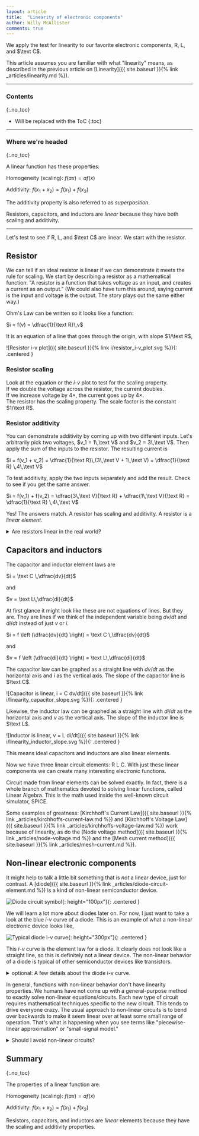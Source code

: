 ```yaml
---
layout: article
title:  "Linearity of electronic components"
author: Willy McAllister
comments: true
---
```


We apply the test for linearity to our favorite electronic components, $\text{R, L,}$ and $\text C$.

This article assumes you are familiar with what "linearity" means, as described in the previous article on [Linearity]({{ site.baseurl }}{% link _articles/linearity.md %}).

----

### Contents
{:.no_toc}

* Will be replaced with the ToC
{:toc}

----

### Where we're headed 
{:.no_toc}

A linear function has these properties:

Homogeneity (scaling): $f(ax) = af(x)$  

Additivity: $f(x_1+x_2) = f(x_1) + f(x_2)$ 

The additivity property is also referred to as *superposition*.

Resistors, capacitors, and inductors are *linear* because they have both scaling and additivity.

----

Let's test to see if $\text{R, L,}$ and $\text C$ are linear. We start with the resistor. 

## Resistor

We can tell if an ideal resistor is linear if we can demonstrate it meets the rule for scaling. We start by describing a resistor as a mathematical function: "A resistor is a function that takes voltage as an input, and creates a current as an output." (We could also have turn this around, saying current is the input and voltage is the output. The story plays out the same either way.)

Ohm's Law can be written so it looks like a function:

$i = f(v) = \dfrac{1}{\text R}\,v$

It is an equation of a line that goes through the origin, with slope $1/\text R$,

![Resistor i-v plot]({{ site.baseurl }}{% link i/resistor_i-v_plot.svg %}){: .centered }

### Resistor scaling

Look at the equation or the $i$-$v$ plot to test for the scaling property.  
If we double the voltage across the resistor, the current doubles.  
If we increase voltage by $4\times$, the current goes up by $4\times$.  
The resistor has the scaling property. The scale factor is the constant $1/\text R$.

### Resistor additivity

You can demonstrate additivity by coming up with two different inputs. Let's arbitrarily pick two voltages, $v_1 = 1\,\text V$ and $v_2 = 3\,\text V$. Then apply the sum of the inputs to the resistor. The resulting current is 

$i = f(v_1 + v_2) = \dfrac{1}{\text R}\,(3\,\text V + 1\,\text V) = \dfrac{1}{\text R} \,4\,\text V$

To test additivity, apply the two inputs separately and add the result. Check to see if you get the same answer.

$i = f(v_1) + f(v_2) = \dfrac{3\,\text V}{\text R} + \dfrac{1\,\text V}{\text R} = \dfrac{1}{\text R} \,4\,\text V$

Yes! The answers match. A resistor has scaling and additivity. A resistor is a *linear element*.

<details>
<summary>Are resistors linear in the real world?</summary>
<p>For real-world resistors there is, of course, a limit to voltage and current. At some point, the power, $i \, v$, becomes more than the resistor can handle and it may change resistance value or even burn up. So a real resistor is linear only if power is kept below some limit.</p>
<p>Some examples: a normal axial resistor (the kind that looks like a cylinder with wires coming out the ends) is usually rated at $1/4$ watt power dissipation. A typical 0603 surface-mount resistor is much smaller and is rated to dissipate $1/10$ watt.</p>
<p>An ideal resistor is a mathematical idea that works for any $i$ or $v$. So an ideal resistor is linear, period.</p>
</details>

## Capacitors and inductors

The capacitor and inductor element laws are

$i = \text C \,\dfrac{dv}{dt}$

and

$v = \text L\,\dfrac{di}{dt}$

At first glance it might look like these are not equations of lines. But they are. They are lines if we think of the independent variable being ${dv}/{dt}$ and ${di}/{dt}$ instead of just $v$ or $i$. 

$i = f \left (\dfrac{dv}{dt} \right) = \text C \,\dfrac{dv}{dt}$

and

$v = f \left (\dfrac{di}{dt} \right) = \text L\,\dfrac{di}{dt}$

The capacitor law can be graphed as a straight line with  $dv/dt$ as the horizontal axis and $i$ as the vertical axis. The slope of the capacitor line is $\text C$. 

![Capacitor is linear, i = C dv/dt]({{ site.baseurl }}{% link i/linearity_capacitor_slope.svg %}){: .centered }

Likewise, the inductor law can be graphed as a straight line with $di/dt$ as the horizontal axis and $v$ as the vertical axis. The slope of the inductor line is $\text L$. 

![Inductor is linear, v = L di/dt]({{ site.baseurl }}{% link i/linearity_inductor_slope.svg %}){: .centered }

This means ideal capacitors and inductors are also linear elements.

Now we have three linear circuit elements: $\text{R L C}$. With just these linear components we can create many interesting electronic functions.

Circuit made from linear elements can be solved exactly. In fact, there is a whole branch of mathematics devoted to solving linear functions, called Linear Algebra. This is the math used inside the well-known circuit simulator, SPICE.

Some examples of greatness: [Kirchhoff's Current Law]({{ site.baseurl }}{% link _articles/kirchhoffs-current-law.md %}) and [Kirchhoff's Voltage Law]({{ site.baseurl }}{% link _articles/kirchhoffs-voltage-law.md %}) work because of linearity, as do the [Node voltage method]({{ site.baseurl }}{% link _articles/node-voltage.md %}) and the [Mesh current method]({{ site.baseurl }}{% link _articles/mesh-current.md %}). 

## Non-linear electronic components

It might help to talk a little bit something that is *not* a linear device, just for contrast. A [diode]({{ site.baseurl }}{% link _articles/diode-circuit-element.md %}) is a kind of non-linear semiconductor device. 

![Diode circuit symbol](https://ka-perseus-images.s3.amazonaws.com/1f8173073dbe9f75bb92c6d4185a9a05e565ba6e.svg){: height="100px"}{: .centered }

We will learn a lot more about diodes later on. For now, I just want to take a look at the blue $i$-$v$ curve of a diode. This is an example of what a non-linear electronic device looks like,

![Typical diode i-v curve](https://ka-perseus-images.s3.amazonaws.com/4bf9cc907f92bc4ef0dcdce3a213e34a4f6c27b2.svg){: height="300px"}{: .centered }
                    
This $i$-$v$ curve is the element law for a diode. It clearly does not look like a straight line, so this is definitely not a linear device. The non-linear behavior of a diode is typical of other semiconductor devices like transistors. 

<details>
<summary>optional: A few details about the diode i-v curve.</summary>
<p>If you apply a small positive voltage to a diode, pretty much zero current flows if the voltage is less than about $0.6\,\text V$. As the voltage gets a little above $0.6\,\text V$ on the $+$ voltage axis, the current rises rapidly to a high value. The highest the voltage you see in normal operation is $0.75 \text{ to } 1.2\,\text V$. (If the voltage gets any higher than that, so much current is flowing the diode overheats.)</p>

<p>When you apply a negative voltage to a diode, the current is very close to zero.  When the voltage reaches a fairly high negative value, $\text V_\text{br}$, known as the <em>breakdown voltage</em>, the current gets very high in the reverse direction. $\text V_\text{br}$ of $-50\,\text V$ is typical.</p>
</details>

In general, functions with non-linear behavior don't have linearity properties. We humans have not come up with a general-purpose method to exactly solve non-linear equations/circuits. Each new type of circuit requires mathematical techniques specific to the new circuit. This tends to drive everyone crazy. The usual approach to non-linear circuits is to bend over backwards to make it seem linear over at least some small range of operation. That's what is happening when you see terms like "piecewise-linear approximation" or "small-signal model."

<details>
<summary>Should I avoid non-linear circuits?</summary>
<p>I've gone a little overboard here, perhaps giving the impression that non-linear elements are bad. They are great in their own way. Every semiconductor device is non-linear (diodes and transistors) and they are used every day by the billions in computers and mobile phones and many other things. Engineers have figured out how to use non-linear devices, and you will, too, as you continue your studies.</p>
</details>

## Summary
{:.no_toc}

The properties of a linear function are:

Homogeneity (scaling): $f(ax) = af(x)$  

Additivity: $f(x_1+x_2) = f(x_1) + f(x_2)$

Resistors, capacitors, and inductors are *linear* elements because they have the scaling and additivity properties.

    